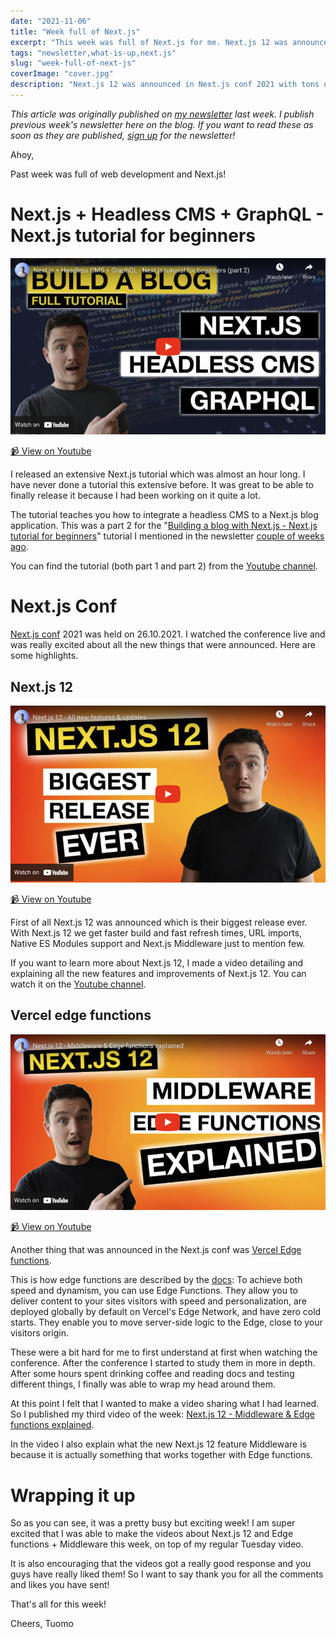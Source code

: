 ```yaml
---
date: "2021-11-06"
title: "Week full of Next.js"
excerpt: "This week was full of Next.js for me. Next.js 12 was announced in Next.js conf 2021 and I published three Next.js videos on the Youtube channel."
tags: "newsletter,what-is-up,next.js"
slug: "week-full-of-next-js"
coverImage: "cover.jpg"
description: "Next.js 12 was announced in Next.js conf 2021 with tons of new features. Here is all you need to know about it."
---
```


_This article was originally published on [my newsletter](/newsletter) last week. I publish previous week's newsletter here on the blog. If you want to read these as soon as they are published, [sign up](/newsletter) for the newsletter!_

Ahoy,

Past week was full of web development and Next.js!

# Next.js + Headless CMS + GraphQL - Next.js tutorial for beginners

[
![Next.js + Headless CMS + GraphQL - Next.js tutorial for beginners (part 2)](./images/nextjs-headless-cms-yt-controls.png)
](https://www.youtube.com/watch?v=_VIF1if-dNA)

[📹 View on Youtube](https://www.youtube.com/watch?v=_VIF1if-dNA)

I released an extensive Next.js tutorial which was almost an hour long. I have never done a tutorial this extensive before. It was great to be able to finally release it because I had been working on it quite a lot.

The tutorial teaches you how to integrate a headless CMS to a Next.js blog application. This was a part 2 for the "[Building a blog with Next.js - Next.js tutorial for beginners](https://www.youtube.com/watch?v=giHGL3ZppTQ)" tutorial I mentioned in the newsletter [couple of weeks ago](https://tuomokankaanpaa.com/blog/how-to-build-a-blog-with-next-js).

You can find the tutorial (both part 1 and part 2) from the [Youtube channel](https://www.youtube.com/tuomokankaanpaa).

# Next.js Conf

[Next.js conf](https://nextjs.org/conf) 2021 was held on 26.10.2021. I watched the conference live and was really excited about all the new things that were announced. Here are some highlights.

## Next.js 12

[
![Next.js 12 - All new features & updates](./images/nextjs-12-features-yt-controls.png)
](https://www.youtube.com/watch?v=S9jrLAyVvx4)

[📹 View on Youtube](https://www.youtube.com/watch?v=S9jrLAyVvx4)

First of all Next.js 12 was announced which is their biggest release ever. With Next.js 12 we get faster build and fast refresh times, URL imports, Native ES Modules support and Next.js Middleware just to mention few.

If you want to learn more about Next.js 12, I made a video detailing and explaining all the new features and improvements of Next.js 12. You can watch it on the [Youtube channel](https://www.youtube.com/tuomokankaanpaa).

## Vercel edge functions

[
![Next.js 12 - Middleware & Edge functions explained](./images/middleware-edge-yt-controls.png)
](https://www.youtube.com/watch?v=NlBSheYPKkg)

[📹 View on Youtube](https://www.youtube.com/watch?v=NlBSheYPKkg)

Another thing that was announced in the Next.js conf was [Vercel Edge functions](https://www.vercel.com/edge).

This is how edge functions are described by the [docs](https://vercel.com/docs/concepts/functions/edge-functions): To achieve both speed and dynamism, you can use Edge Functions. They allow you to deliver content to your sites visitors with speed and personalization, are deployed globally by default on Vercel's Edge Network, and have zero cold starts. They enable you to move server-side logic to the Edge, close to your visitors origin.

These were a bit hard for me to first understand at first when watching the conference. After the conference I started to study them in more in depth. After some hours spent drinking coffee and reading docs and testing different things, I finally was able to wrap my head around them.

At this point I felt that I wanted to make a video sharing what I had learned. So I published my third video of the week: [Next.js 12 - Middleware & Edge functions explained](https://www.youtube.com/watch?v=NlBSheYPKkg).

In the video I also explain what the new Next.js 12 feature Middleware is because it is actually something that works together with Edge functions.

# Wrapping it up

So as you can see, it was a pretty busy but exciting week! I am super excited that I was able to make the videos about Next.js 12 and Edge functions + Middleware this week, on top of my regular Tuesday video.

It is also encouraging that the videos got a really good response and you guys have really liked them! So I want to say thank you for all the comments and likes you have sent!

That's all for this week!

Cheers,
Tuomo
